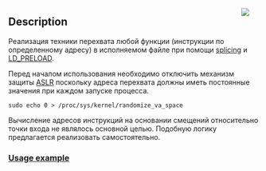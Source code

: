 <!-- http://www.splice-design.com/wp-content/uploads/2010/03/SPL_logo2.png -->
<img 
    src="http://www.root6.com/wp-content/uploads/2015/12/Splice_logo.jpg.png"
	href="https://github.com/Shviderskiy/splicing"
    align="right"
    hspace="20px"
/>

## Description

Реализация техники перехвата любой функции (инструкции по определенному адресу) в исполняемом файле при помощи <a target="_blank" href="https://ru.wikipedia.org/wiki/%D0%9F%D0%B5%D1%80%D0%B5%D1%85%D0%B2%D0%B0%D1%82_(%D0%BF%D1%80%D0%BE%D0%B3%D1%80%D0%B0%D0%BC%D0%BC%D0%B8%D1%80%D0%BE%D0%B2%D0%B0%D0%BD%D0%B8%D0%B5)#.D0.A1.D0.BF.D0.BB.D0.B0.D0.B9.D1.81.D0.B8.D0.BD.D0.B3">splicing</a> и <a target="_blank" href="https://habrahabr.ru/post/199090/">LD_PRELOAD</a>.

Перед началом использования необходимо отключить механизм защиты <a target="_blank" href="https://ru.wikipedia.org/wiki/ASLR">ASLR</a> поскольку адреса перехвата должны иметь постоянные значения при каждом запуске процесса.

`sudo echo 0 > /proc/sys/kernel/randomize_va_space`

Вычисление адресов инструкций на основании смещений относительно точки входа не являлось основной целью.
Подобную логику предлагается реализовать самостоятельно.

### <a target="_blank" href="https://github.com/Shviderskiy/splicing/blob/master/example/README.md"> Usage example </a>

##